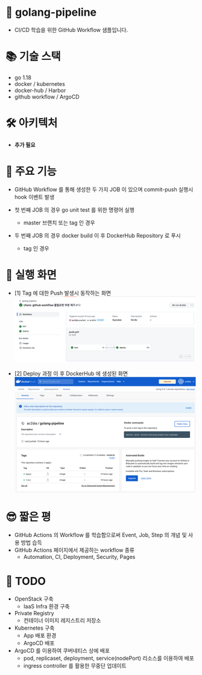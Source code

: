 # 🐑 golang-pipeline
- CI/CD 학습을 위한 GitHub Workflow 샘플입니다. 

# 📚 기술 스택
- go 1.18
- docker / kubernetes
- docker-hub / Harbor
- github workflow / ArgoCD

# 🛠 아키텍처
- **추가 필요**

# 🌟 주요 기능
- GitHub Workflow 를 통해 생성한 두 가지 JOB 이 있으며 commit-push 실행시 hook 이벤트 발생 


- 첫 번째 JOB 의 경우 go unit test 를 위한 명령어 실행
  - master 브랜치 또는 tag 인 경우
- 두 번째 JOB 의 경우 docker build 이 후 DockerHub Repository 로 푸시
  - tag 인 경우

# 🌠 실행 화면
- [1] Tag 에 대한 Push 발생시 동작하는 화면
![GitHub Workflow](./docs/image/GitHub_Workflow.png)

- [2] Deploy 과정 이 후 DockerHub 에 생성된 화면
![DockerHub Repo](./docs/image/DockerHub_Repo.png)

# 😎 짧은 평
- GitHub Actions 의 Workflow 를 학습함으로써 Event, Job, Step 의 개념 및 사용 방법 습득
- GitHub Actions 페이지에서 제공하는 workflow 종류
  - Automation, CI, Deployment, Security, Pages

# 🎃 TODO
- OpenStack 구축
  - IaaS Infra 환경 구축
- Private Registry
  - 컨테이너 이미지 레지스트리 저장소
- Kubernetes 구축
  - App 배포 환경
  - ArgoCD 배포
- ArgoCD 를 이용하여 쿠버네티스 상에 배포
  - pod, replicaset, deployment, service(nodePort) 리소스를 이용하여 배포
  - ingress controller 를 활용한 무중단 업데이트
